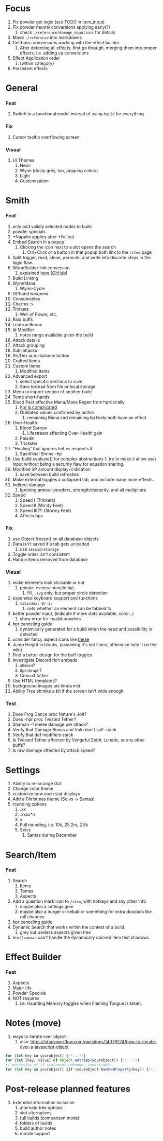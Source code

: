 # Focus
1. Fix powder get logic (see TODO in item_input)
2. Fix powder neutral conversions applying early(?)
	1. check `./reference/damage_equations` for details
3. Move `./reference` into markdowns
4. Get basic conversions working with the effect builder.
	1. After detecting all effects, first go through, merging them into proper effects, i.e. adding up conversions
5. Effect Application order
	1. (within category)
6. Persistent effects
# General
### Feat
1. Switch to a functional model instead of using `build` for everything
### Fix
1. Cursor tooltip overflowing screen.
### Visual
1. UI Themes
    1. Neon
    2. Wynn (dusty grey, tan, popping colors)
    3. Light
    4. Customization
# Smith
### Feat
1. only add validly selected nodes to build
2. powder specials
3. +Napalm applies after +Fallout
4. Embed Search in a popup
	1. Clicking the icon next to a slot opens the search
		1. Ctrl+Click or a button in that popup both link to the `/item` page
5. Split trigger, read, clean, permute, and write into discrete steps in the logic flow.
6. WynnBuilder link conversion
	1. explained [here](https://discord.com/channels/819455894890872862/823070794686529577/1393454270594154546) ([GitHub](https://github.com/wynnbuilder/wynnbuilder.github.io/blob/master/ENCODING.md))
7. Build Linking
8. WynnMana
	1. Wynn-Cycle
9. Offhand weapons
10. Consumables
11. Charms :>
12. Trinkets
	1. Well of Power, etc.
13. Raid buffs
14. Lootrun Boons
15. Id Modifier
	1. notes range available given the build
16. Attack details
17. Attack grouping
18. Sub-attacks
19. Str/Dex auto-balance button
20. Crafted Items
21. Custom Items
	1. Modified items
22. Advanced export
	1. select specific sections to save
	2. Save to/read from file or local storage
23. Menu to import section of another build
24. Tome short-hands
25. Blood Pact effective Mana/Mana Regen from hpr/ls/rally
    1. [hpr is complicated](https://forums.wynncraft.com/threads/the-health-regen-formula-has-been-reverse-engineered.292017/)
    1. Outdated values confirmed by author
        1. remaining Mana and remaining hp likely both have an effect.
26. Over-Health
    1. Blood Sorrow
        1. Lifestream affecting Over-Health gain
    2. Paladin
    3. Trickster
27. "Healing" that ignores hef vs respects it
    1. Sacrificial Shrine -hp
28.  Use build.evaluate() for complex abstractions
    1. try to make it allow user input without being a security flaw for equation sharing.
29. Modified SP amount display+indication
    1. save between build refreshes
30. Make external toggles a collapsed tab, and include many more effects.
31. Indirect damage
	1. Ignoring armour powders, strength/dexterity, and all multipliers
32. Speed
	1. Speed I (Trinkets)
	2. Speed II (Windy Feet)
	3. Speed III(?) (Stormy Feet)
	4. Affects bps
### Fix
1. use Object.freeze() on all database objects
2. Data isn't saved if a tab gets unloaded
	1. use `sessionStorage`
3. Toggle order isn't consistent
4. Handle items removed from database
### Visual
1. make elements look clickable or not
    1. pointer-events: none/initial;
        1. fill, `.svg` only, but proper circle detection
2. expanded keyboard support and functions
    1. `tabindex: 0/-1;`
        1. sets whether an element can be tabbed to
3. better powder input, (indicate if more slots available, color...)
	1. show error for invalid powders
4. hpr canceling guide
	1. dynamically generated for a build when the need and possibility is detected
5. consider fancy aspect icons like [these](https://discord.com/channels/143852930036924417/296377212939010050/1366799330534756423)
6. Jump Height in blocks, (assuming it's not linear, otherwise note it on the wiki)
7. Find a better design for the buff toggles
8. Investigate Discord rich embeds
    1. `oEmbed`?
    2. `OpenGraph`?
    3. Consult father
9. Use HTML templates?
10. background images are kinda mid
11. Ability Tree shrinks a bit if the screen isn't wide enough
### Test
1. Does Frog Dance proc Nature's Jolt?
2. Does -hpr proc Twisted Tether?
3. Shaman -1 melee damage per attack?
4. Verify that Damage Bonus and Vuln don't self-stack
5. Verify that def modifiers stack
6. Is Twisted Tether affected by Vengeful Spirit, Lunatic, or any other buffs?
7. Is raw damage affected by attack speed?
# Settings
1. Ability to re-arrange GUI
2. Change color theme
3. customize how each stat displays
4. Add a Christmas theme (Selvs -> Santas)
5. rounding options
    1. .xx
    2. .xxxx\*n
    3. x.
    4. Full rounding, i.e. 10k, 25.2m, 2.5k
    5. Selvs
        1. Santas during December
# Search/Item
### Feat
1. Search
	1. Items
	2. Tomes
	3. Aspects
2. Add a question mark icon to `/item`, with hotkeys and any other info
	1. maybe also a settings gear
	2. maybe also a burger or kebab or something for extra doodads like roll chances
3. hpr canceling guide
4. Dynamic Search that works within the context of a build.
	1. grey out useless aspects given tree
5. `html2canvas` can't handle the dynamically colored item text shadows
# Effect Builder
### Feat
1. Aspects
2. Major Ids
3. Powder Specials
4. NOT requires
	1. i.e. Haunting Memory toggles when Flaming Tongue is taken.
# Notes (move)
1. ways to iterate over object:
    1. also: https://stackoverflow.com/questions/14379274/how-to-iterate-over-a-javascript-object
```javascript
for (let key in yourobject) {/*...*/}
for (let [key, value] of Object.entries(yourobject)) {/*...*/}
// necessity of if statement unknown, investigate.
for (let key in yourobject) {if (yourobject.hasOwnProperty(key)) {/*...*/}}
```
# Post-release planned features
1. Extended information inclusion
    1. alternate tree options
    2. slot alternatives
    3. full builds (comparison mode)
    4. folders of builds
    5. build author notes
    6. mobile support
